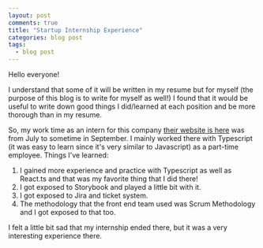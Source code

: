 ```yaml
---
layout: post
comments: true
title: "Startup Internship Experience"
categories: blog post
tags:
  - blog post
---
```


Hello everyone!

I understand that some of it will be written in my resume but for myself (the purpose of this blog is to write for myself as well!) I found that it would be useful to write down good things I did/learned at each position and be more thorough than in my resume.

So, my work time as an intern for this company [their website is here](qa.guru) was from July to sometime in September. I mainly worked there with Typescript (it was easy to learn since it's very similar to Javascript) as a part-time employee. Things I've learned:

1. I gained more experience and practice with Typescript as well as React.ts and that was my favorite thing that I did there!
2. I got exposed to Storybook and played a little bit with it.
3. I got exposed to Jira and ticket system.
4. The methodology that the front end team used was Scrum Methodology and I got exposed to that too.

I felt a little bit sad that my internship ended there, but it was a very interesting experience there.
